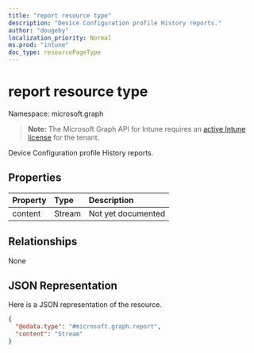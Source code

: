 ```yaml
---
title: "report resource type"
description: "Device Configuration profile History reports."
author: "dougeby"
localization_priority: Normal
ms.prod: "intune"
doc_type: resourcePageType
---
```


# report resource type

Namespace: microsoft.graph

> **Note:** The Microsoft Graph API for Intune requires an [active Intune license](https://go.microsoft.com/fwlink/?linkid=839381) for the tenant.

Device Configuration profile History reports.

## Properties
|Property|Type|Description|
|:---|:---|:---|
|content|Stream|Not yet documented|

## Relationships
None

## JSON Representation
Here is a JSON representation of the resource.
<!-- {
  "blockType": "resource",
  "@odata.type": "microsoft.graph.report"
}
-->
``` json
{
  "@odata.type": "#microsoft.graph.report",
  "content": "Stream"
}
```




